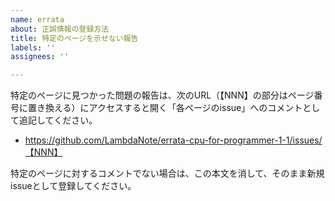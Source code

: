 ```yaml
---
name: errata
about: 正誤情報の登録方法
title: 特定のページを示せない報告
labels: ''
assignees: ''

---
```


特定のページに見つかった問題の報告は、次のURL（【NNN】の部分はページ番号に置き換える）にアクセスすると開く「各ページのissue」へのコメントとして追記してください。

- https://github.com/LambdaNote/errata-cpu-for-programmer-1-1/issues/【NNN】

特定のページに対するコメントでない場合は、この本文を消して、そのまま新規issueとして登録してください。
